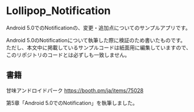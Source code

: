 Lollipop_Notification
=====================

Android 5.0でのNotificationの、変更・追加点についてのサンプルアプリです。

Android 5.0のNotificationについて執筆した際に検証のため書いたものです。
ただし、本文中に掲載しているサンプルコードは紙面用に編集していますので、
このリポジトリのコードとは必ずしも一致しません。

## 書籍

甘味アンドロイドパーク
https://booth.pm/ja/items/75028

第5章「Android 5.0でのNotification」を執筆しました。
